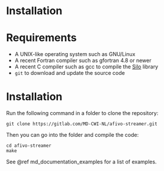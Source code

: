 # Installation

# Requirements

* A UNIX-like operating system such as GNU/Linux
* A recent Fortran compiler such as gfortran 4.8 or newer
* A recent C compiler such as gcc to compile the [Silo](https://wci.llnl.gov/simulation/computer-codes/silo) library
* `git` to download and update the source code

# Installation

Run the following command in a folder to clone the repository:

    git clone https://gitlab.com/MD-CWI-NL/afivo-streamer.git

Then you can go into the folder and compile the code:

    cd afivo-streamer
    make

See @ref md_documentation_examples for a list of examples.
